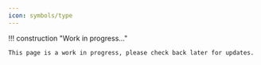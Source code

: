 ```yaml
---
icon: symbols/type
---
```


!!! construction "Work in progress..."

    This page is a work in progress, please check back later for updates.
